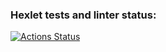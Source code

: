 ### Hexlet tests and linter status:
[![Actions Status](https://github.com/Morozzzko/devops-for-programmers-project-lvl2/workflows/hexlet-check/badge.svg)](https://github.com/Morozzzko/devops-for-programmers-project-lvl2/actions)